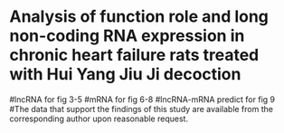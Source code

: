 # Analysis of function role and long non-coding RNA expression in chronic heart failure rats treated with Hui Yang Jiu Ji decoction
#lncRNA for fig 3-5 
#mRNA for fig 6-8 
#lncRNA-mRNA predict for fig 9
#The data that support the findings of this study are available from the corresponding author upon reasonable request.
